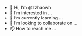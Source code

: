 - 👋 Hi, I’m @zzhaowh
- 👀 I’m interested in ...
- 🌱 I’m currently learning ...
- 💞️ I’m looking to collaborate on ...
- 📫 How to reach me ...

<!---
zzhaowh/zzhaowh is a ✨ special ✨ repository because its `README.md` (this file) appears on your GitHub profile.
You can click the Preview link to take a look at your changes.
--->
